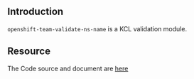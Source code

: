 ## Introduction

`openshift-team-validate-ns-name` is a KCL validation module.

## Resource

The Code source and document are [here](https://github.com/kcl-lang/modules/tree/main/nginx-ingress/openshift-team-validate-ns-name)
